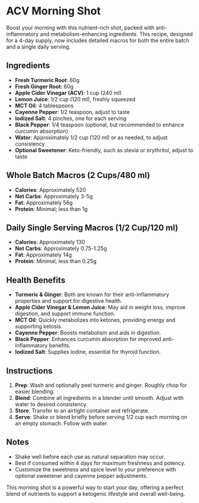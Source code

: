 # ACV Morning Shot

Boost your morning with this nutrient-rich shot, packed with anti-inflammatory and metabolism-enhancing ingredients. This recipe, designed for a 4-day supply, now includes detailed macros for both the entire batch and a single daily serving.

## Ingredients

- **Fresh Turmeric Root**: 60g
- **Fresh Ginger Root**: 60g
- **Apple Cider Vinegar (ACV)**: 1 cup (240 ml)
- **Lemon Juice**: 1/2 cup (120 ml), freshly squeezed
- **MCT Oil**: 4 tablespoons
- **Cayenne Pepper**: 1/2 teaspoon, adjust to taste
- **Iodized Salt**: 4 pinches, one for each serving
- **Black Pepper**: 1/4 teaspoon (optional, but recommended to enhance curcumin absorption)
- **Water**: Approximately 1/2 cup (120 ml) or as needed, to adjust consistency
- **Optional Sweetener**: Keto-friendly, such as stevia or erythritol, adjust to taste

## Whole Batch Macros (2 Cups/480 ml)

- **Calories**: Approximately 520
- **Net Carbs**: Approximately 3-5g
- **Fat**: Approximately 56g
- **Protein**: Minimal; less than 1g

## Daily Single Serving Macros (1/2 Cup/120 ml)

- **Calories**: Approximately 130
- **Net Carbs**: Approximately 0.75-1.25g
- **Fat**: Approximately 14g
- **Protein**: Minimal; less than 0.25g

## Health Benefits

- **Turmeric & Ginger**: Both are known for their anti-inflammatory properties and support for digestive health.
- **Apple Cider Vinegar & Lemon Juice**: May aid in weight loss, improve digestion, and support immune function.
- **MCT Oil**: Quickly metabolizes into ketones, providing energy and supporting ketosis.
- **Cayenne Pepper**: Boosts metabolism and aids in digestion.
- **Black Pepper**: Enhances curcumin absorption for improved anti-inflammatory benefits.
- **Iodized Salt**: Supplies iodine, essential for thyroid function.

## Instructions

1. **Prep**: Wash and optionally peel turmeric and ginger. Roughly chop for easier blending.
2. **Blend**: Combine all ingredients in a blender until smooth. Adjust with water to desired consistency.
3. **Store**: Transfer to an airtight container and refrigerate.
4. **Serve**: Shake or blend briefly before serving 1/2 cup each morning on an empty stomach. Follow with water.

## Notes

- Shake well before each use as natural separation may occur.
- Best if consumed within 4 days for maximum freshness and potency.
- Customize the sweetness and spice level to your preference with optional sweetener and cayenne pepper adjustments.

This morning shot is a powerful way to start your day, offering a perfect blend of nutrients to support a ketogenic lifestyle and overall well-being.
